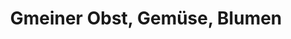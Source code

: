---
title: "Gmeiner Obst, Gemüse, Blumen"
url: /gerlingen/gmeiner-obst-gemuese-blumen/
shop: Hofladen
---